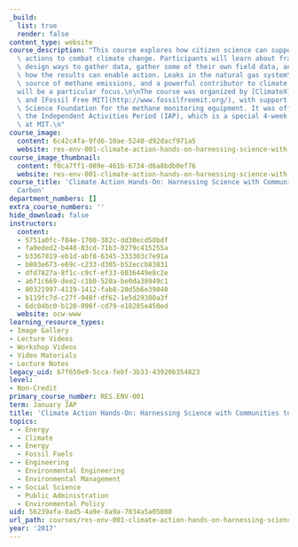 ```yaml
---
_build:
  list: true
  render: false
content_type: website
course_description: "This course explores how citizen science can support community\
  \ actions to combat climate change. Participants will learn about framing problems,\
  \ design ways to gather data, gather some of their own field data, and consider\
  \ how the results can enable action. Leaks in the natural gas system\u2014a major\
  \ source of methane emissions, and a powerful contributor to climate change\u2014\
  will be a particular focus.\n\nThe course was organized by [ClimateX](https://climatex.mit.edu/)\
  \ and [Fossil Free MIT](http://www.fossilfreemit.org/), with support from the National\
  \ Science Foundation for the methane monitoring equipment. It was offered during\
  \ the Independent Activities Period (IAP), which is a special 4-week January term\
  \ at MIT.\n"
course_image:
  content: 6c42c4fa-9fd6-10ae-5240-d92dacf971a5
  website: res-env-001-climate-action-hands-on-harnessing-science-with-communities-to-cut-carbon-january-iap-2017
course_image_thumbnail:
  content: f0ca7ff1-089e-461b-6734-d6a8bdb0ef76
  website: res-env-001-climate-action-hands-on-harnessing-science-with-communities-to-cut-carbon-january-iap-2017
course_title: 'Climate Action Hands-On: Harnessing Science with Communities to Cut
  Carbon'
department_numbers: []
extra_course_numbers: ''
hide_download: false
instructors:
  content:
  - 5751a0fc-f84e-1760-382c-dd30ecd58bdf
  - fa0eded2-b448-83cd-71b3-0279c415255a
  - b3367819-eb1d-abf8-6345-333303c7e91a
  - b803e673-e69c-c233-d305-b52eccb83831
  - dfd7827a-8f1c-c9cf-ef33-6036449e8c2e
  - a6f1c669-dee2-c1b0-520a-be0da38949c1
  - 80321997-4119-1412-fab8-20d5b6e39040
  - b119fc7d-c27f-948f-df62-1e5d29380a3f
  - 6dc04bc0-b120-096f-cd79-e18285e450ed
  website: ocw-www
learning_resource_types:
- Image Gallery
- Lecture Videos
- Workshop Videos
- Video Materials
- Lecture Notes
legacy_uid: b7f650e9-5cca-febf-3b33-43920b354823
level:
- Non-Credit
primary_course_number: RES.ENV-001
term: January IAP
title: 'Climate Action Hands-On: Harnessing Science with Communities to Cut Carbon'
topics:
- - Energy
  - Climate
- - Energy
  - Fossil Fuels
- - Engineering
  - Environmental Engineering
  - Environmental Management
- - Social Science
  - Public Administration
  - Environmental Policy
uid: 56239afa-0ad5-4a9e-8a9a-7834a5a05080
url_path: courses/res-env-001-climate-action-hands-on-harnessing-science-with-communities-to-cut-carbon-january-iap-2017
year: '2017'
---
```

